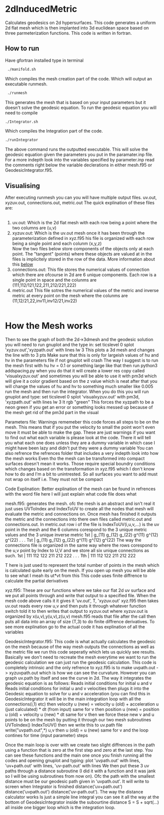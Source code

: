 # 2dInducedMetric
 Calculates geodesics on 2d hypersurfaces. This code generates a uniform 2d flat mesh which is then implanted into 3d euclidean space based on three parmeterization functions. This code is written in fortran.
## How to run 
 Have gfortran installed
 type in terminal 
```bash
 ./manifold.sh
```
Which compiles the mesh creation part of the code. Which will output an executable runmesh.
```bash
 ./runmesh
```
 This generates the mesh that is based on your input parameters but it doesn't
 solve the geodesic equation.
 To run the geodesic equation you will need to compile
 ```bash
 ./Integrator.sh
 ```
 Which compiles the Integration part of the code.
 ```bash
 ./runIntegrator
 ```
 The above command runs the outputted executable.
 This will solve the geodesic equation given the parameters you put in the paramater.inp file.
 For a more indepth look into the variables specified by parameter.inp read the comments right
 below the variable declerations in either mesh.f95 or GeodesicIntegrator.f95.

## Visualising
 After executing runmesh you can you will have multiple output files.
 uv.out, xyzuv.out, connections.out, metric.out
 The quick explination of these files are: <br/> <br/>
   1. uv.out: Which is the 2d flat mesh with each row being a point where the two columns are (u,v) <br/>
   2. xyzuv.out: Which is the uv.out mesh once it has been through the parameterization defined in xyz.f95 his file is organized with each row being a single point and each colunm (x,y,z)  <br/>
 Now the two files below store components of the objects only at each point. The "tangent" (points) where these objects are valued at in the files is implicitely stored in the row of the data. More information about this [below](https://github.com/joko100200/2dInducedMetric?tab=readme-ov-file#how-the-mesh-works)  <br/>
   3. connections.out: This file stores the numerical values of connection which there are ofcourse in 2d are 6 unique components. Each row is a single point in space and the colunms are (111,112/121,122,211,212/221,222) <br/>
   4. metric.out This file sotres the numerical values of the metric and inverse metric at every point on the mesh where the colunms are (11,12/21,22,inv11,inv12/21,inv22)<br/><br/>

 
 
 # How the Mesh works
 
 Then to see the graph of both the 2d->3dmesh and the geodesic solution you will need to run gnuplot
 and the type in:
 set ticslevel 0
 splot 'xyzuv.out','xyzpath.out' with lines lw 3 
 This plots a 3d mesh and changes the line with to 3 pts
 Make sure that this is only for largeish values of hu and hv in the parameters file if not gnuplot will crash
 The way I suggest is to run the mesh first with hu hv = 0.1 or something large like that then run python3 addspacing.py
 when you do that it will create a lower res copy called 'visualxyzuv.out' and sometimes you will be able to use
 it with pm3d which will give it a color gradient based on the z value which is neat
 after that you will change the values of hu and hv to something much smaller like 0.005 run the mesh and then
 run the integrator. When you do this you will run gnuplot and type:
 set ticslevel 0
 splot 'visualxyzuv.out' with pm3d, 'xyzpath.out' with lines lw 3 lt rgb "green"
 This forces the xyzpath to be a neon green
 if you get an error or something looks messed up because of the mesh get rid of the pm3d part in the visual



Parameters file:
 Warnings rememeber this code forces all steps to be on the mesh. This means that if you
 put the velocity to small the point won't even move it must be able to make the gap.
 These are just warnings if you want to find out what each variable is please look at the code.
 There it will tell you what each one does unless they are a dummy variable in which case I might have been lazy and didn't put they were a dummy variable
 You can also refrence the refrences folder that includes a very indepth look into how the mesh works
 Even tho the mesh can be transformed into compact surfaces doesn't mean it works. Those require special boundry conditions
 which changes based on the transformation in xyz.f95 which I don't know how to do and I'm a bit to unintrested.
 So all surfaces you want to add must not wrap on itself i.e. They must not be compact

Code Explination:
 Better explination of the mesh can be found in refrences with the word file here I will just explain what code file does what

 mesh.f95: generates the mesh. ofc the mesh is an abstract and isn't real it just uses UVToIndex and IndexToUV to create all the nodes
 that mesh will evaluate the metric and connections on.
 Once mesh has finished it outputs the metric and the connections into there own files called metric.out and connections.out.
 In metric.out row i of the file is IndexToUV(i,u,v,...) is the uv point in the mesh and the 6 columns corespond to the 3 unique metric values and the 3 unique inverse metric
 1st | g_(11) g_(12) g_(22) g^(11) g^(12) g^(22)
 .
 .
 .
 Tst | g_(11) g_(12) g_(22) g^(11) g^(12) g^(22)
 The way the connections file is organized in the same way where the rows corespond to the u,v point by Index to U,V and we store all six unique connections as such.
 1st | 111 112 122 211 212 222 
 .
 .
 .
 Tth | 111 112 122 211 212 222
 
 T here is just used to represent the total number of points in the mesh which is calculated quite early on the mesh.
 If you open up mesh you will be able to see what I meah its ut*vt from this
 This code uses finite diffrence to calculate the partial derivatives
 
 xyz.f95: These are our functions where we take our flat 2d uv surface and we put all points through and write that output to a specified file. When the mesh code above calls it
 it gives it 'uv.out', T, 'xyzuv.out' xyz.f95 then takes uv.out reads every row u,v and then puts it through whatever function switch told it to then writes that output to xyzuv.out
 where xyzuv.out is organized by x(u,v),y(u,v),z(u,v) mesh.f95 reads that file after the call then puts all data into an array of size (T,3) to do finite diffrence derivatives.
 To see more explination go to the actual code it has explination of all the variables
 
 GeodesicIntegrator.f95: This code is what actually calculates the geodesic on the mesh because of the way mesh outputs the connections as well as the metric file we run this code seperatly which
 lets us quickly see results. Basically we don't need to recreate the mesh everytime we want to run the geodesic calculation we can just run the geodesic calculation.
 This code is completely intrinsic and the only refrence to xyz.f95 is to make uvpath.out -> xyzuvpath.out which is how we can see the curvature. However you can graph uv.path by itself and see the curve
 in 2d. The way it integrates the geodesic equation is as follows:
 Reads initial conditions for initial u and v
 Reads initial conditions for initial u and v velocities
 then plugs it into the Geodesic equation to solve for u and v acceleration (you can find this in GeodesicIntegrator it will be in the main integration loop with all the connections(i,1) etc)
 then velocity u (new) = velocity u (old) + acceleration u (just calculated) * dt (from input)
 same for v
 then position u (new) = position u (old) + velocity u (new) * dt
 same for v
 then we force these new v and u points to be on the mesh by putting it through our two mesh subroutines
 UVToIndex()
 IndexToUV()
 then we write this to uv.path file write("uvpath.out",*) u,v
 then u (old) = u (new)
 same for v
 and the loop contines for time (input parameter) steps
 
 Once the main loop is over with we create two slight diffrences in the path using a function that is zero at the first step and zero at the last step.
 You can see these functions and the main one once you finish running all the codes and opening gnuplot and typing:
 plot 'uvpath.out' with lines, 'uv+path.out' with lines, 'uv-path.out' with lines
 We then put these 3 uv paths through a distance subroutine (I did it with a function and it was jank so I will be using subroutines from now on). Ofc the path with the smallest distance must be
 our geodesic path given in 'uvpath.out'. It will write to screen when Integrator is finished distance('uv+path.out') distance('uvpath.out') distance('uv-path.out'). The way the distance calculator works
 Is just a simple line integral you can see it all the way at the bottom of GeodesicIntegrator inside the subourtine distance S = S + sqrt(...) all inside one bigger loop which is the integration loop.

